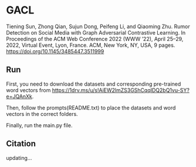 # GACL

Tiening Sun, Zhong Qian, Sujun Dong, Peifeng Li, and Qiaoming Zhu. Rumor Detection on Social Media with Graph Adversarial Contrastive Learning. In Proceedings of the ACM Web Conference 2022 (WWW ’22), April 25–29, 2022, Virtual Event, Lyon, France. ACM, New York, NY, USA, 9 pages. https://doi.org/10.1145/3485447.3511999


## Run

First, you need to download the datasets and corresponding pre-trained word vectors from https://1drv.ms/u/s!AiEW2lmZS3GShCqqIDQ2bQ1vu-SY?e=JQAnXk.

Then, follow the prompts(README.txt) to place the datasets and word vectors in the correct folders.

Finally, run the main.py file.

## Citation

updating...
